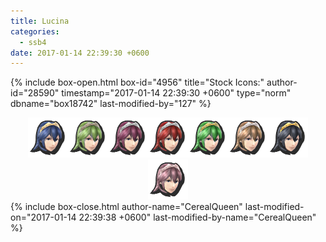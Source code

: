 ```yaml
---
title: Lucina
categories:
  - ssb4
date: 2017-01-14 22:39:30 +0600
---
```

{% include box-open.html box-id="4956" title="Stock Icons:" author-id="28590" timestamp="2017-01-14 22:39:30 +0600" type="norm" dbname="box18742" last-modified-by="127" %}
<center><img src="Stock_1.png" /><img src="Stock_2.png" /><img src="Stock_3.png" /><img src="Stock_4.png" /><img src="Stock_5.png" /><img src="Stock_6.png" /><img src="Stock_7.png" /><img src="Stock_8.png" /></center>
{% include box-close.html author-name="CerealQueen" last-modified-on="2017-01-14 22:39:38 +0600" last-modified-by-name="CerealQueen" %}
